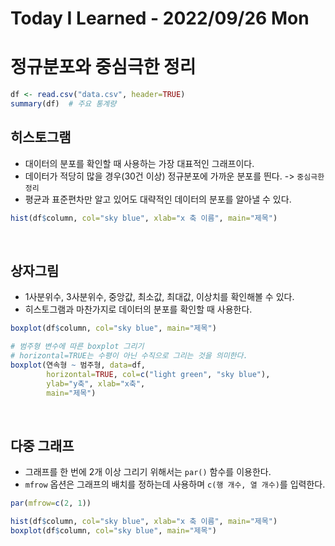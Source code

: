 # Today I Learned - 2022/09/26 Mon

# 정규분포와 중심극한 정리
```r
df <- read.csv("data.csv", header=TRUE)
summary(df)  # 주요 통계량
```

## 히스토그램
- 대이터의 분포를 확인할 때 사용하는 가장 대표적인 그래프이다.
- 데이터가 적당히 많을 경우(30건 이상) 정규분포에 가까운 분포를 띈다. -> `중심극한정리`
- 평균과 표준편차만 알고 있어도 대략적인 데이터의 분포를 알아낼 수 있다.
```r
hist(df$column, col="sky blue", xlab="x 축 이름", main="제목")
```
<br>

## 상자그림
- 1사분위수, 3사분위수, 중앙값, 최소값, 최대값, 이상치를 확인해볼 수 있다.
- 히스토그램과 마찬가지로 데이터의 분포를 확인할 때 사용한다.
```r
boxplot(df$column, col="sky blue", main="제목")
```


```r
# 범주형 변수에 따른 boxplot 그리기
# horizontal=TRUE는 수평이 아닌 수직으로 그리는 것을 의미한다.
boxplot(연속형 ~ 범주형, data=df,
        horizontal=TRUE, col=c("light green", "sky blue"),
        ylab="y축", xlab="x축",
        main="제목")
```
<br>

## 다중 그래프
- 그래프를 한 번에 2개 이상 그리기 위해서는 `par()` 함수를 이용한다.
- `mfrow` 옵션은 그래프의 배치를 정하는데 사용하며 `c(행 개수, 열 개수)`를 입력한다.
```r
par(mfrow=c(2, 1))

hist(df$column, col="sky blue", xlab="x 축 이름", main="제목")
boxplot(df$column, col="sky blue", main="제목")
```
